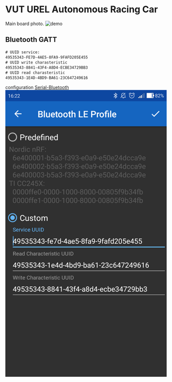 # VUT UREL Autonomous Racing Car

Main board photo.
![demo](/img/foto-pcb-top.png)

## Bluetooth GATT
```
# UUID service:  
49535343-FE7D-4AE5-8FA9-9FAFD205E455  
# UUID write charasteristic
49535343-8841-43F4-A8D4-ECBE34729BB3  
# UUID read charasteristic
49535343-1E4D-4BD9-BA61-23C647249616  
```

configuration [Serial-Bluetooth](https://play.google.com/store/apps/details?id=de.kai_morich.serial_bluetooth_terminal&hl=cs)  
![demo](/img/serial-bluetooth.png)
